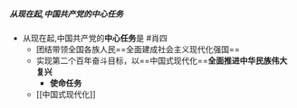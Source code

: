 ##### 从现在起,中国共产党的中心任务
- 从现在起,中国共产党的**中心任务**是 #肖四  
	- 团结带领全国各族人民==全面建成社会主义现代化强国==
	- 实现第二个百年奋斗目标，以==中国式现代化==**全面推进中华民族伟大复兴**
		- **使命任务**
	- [[中国式现代化]]